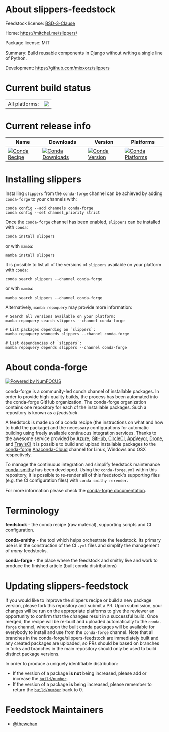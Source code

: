 About slippers-feedstock
========================

Feedstock license: [BSD-3-Clause](https://github.com/conda-forge/slippers-feedstock/blob/main/LICENSE.txt)

Home: https://mitchel.me/slippers/

Package license: MIT

Summary: Build reusable components in Django without writing a single line of Python.

Development: https://github.com/mixxorz/slippers

Current build status
====================


<table><tr><td>All platforms:</td>
    <td>
      <a href="https://dev.azure.com/conda-forge/feedstock-builds/_build/latest?definitionId=13720&branchName=main">
        <img src="https://dev.azure.com/conda-forge/feedstock-builds/_apis/build/status/slippers-feedstock?branchName=main">
      </a>
    </td>
  </tr>
</table>

Current release info
====================

| Name | Downloads | Version | Platforms |
| --- | --- | --- | --- |
| [![Conda Recipe](https://img.shields.io/badge/recipe-slippers-green.svg)](https://anaconda.org/conda-forge/slippers) | [![Conda Downloads](https://img.shields.io/conda/dn/conda-forge/slippers.svg)](https://anaconda.org/conda-forge/slippers) | [![Conda Version](https://img.shields.io/conda/vn/conda-forge/slippers.svg)](https://anaconda.org/conda-forge/slippers) | [![Conda Platforms](https://img.shields.io/conda/pn/conda-forge/slippers.svg)](https://anaconda.org/conda-forge/slippers) |

Installing slippers
===================

Installing `slippers` from the `conda-forge` channel can be achieved by adding `conda-forge` to your channels with:

```
conda config --add channels conda-forge
conda config --set channel_priority strict
```

Once the `conda-forge` channel has been enabled, `slippers` can be installed with `conda`:

```
conda install slippers
```

or with `mamba`:

```
mamba install slippers
```

It is possible to list all of the versions of `slippers` available on your platform with `conda`:

```
conda search slippers --channel conda-forge
```

or with `mamba`:

```
mamba search slippers --channel conda-forge
```

Alternatively, `mamba repoquery` may provide more information:

```
# Search all versions available on your platform:
mamba repoquery search slippers --channel conda-forge

# List packages depending on `slippers`:
mamba repoquery whoneeds slippers --channel conda-forge

# List dependencies of `slippers`:
mamba repoquery depends slippers --channel conda-forge
```


About conda-forge
=================

[![Powered by
NumFOCUS](https://img.shields.io/badge/powered%20by-NumFOCUS-orange.svg?style=flat&colorA=E1523D&colorB=007D8A)](https://numfocus.org)

conda-forge is a community-led conda channel of installable packages.
In order to provide high-quality builds, the process has been automated into the
conda-forge GitHub organization. The conda-forge organization contains one repository
for each of the installable packages. Such a repository is known as a *feedstock*.

A feedstock is made up of a conda recipe (the instructions on what and how to build
the package) and the necessary configurations for automatic building using freely
available continuous integration services. Thanks to the awesome service provided by
[Azure](https://azure.microsoft.com/en-us/services/devops/), [GitHub](https://github.com/),
[CircleCI](https://circleci.com/), [AppVeyor](https://www.appveyor.com/),
[Drone](https://cloud.drone.io/welcome), and [TravisCI](https://travis-ci.com/)
it is possible to build and upload installable packages to the
[conda-forge](https://anaconda.org/conda-forge) [Anaconda-Cloud](https://anaconda.org/)
channel for Linux, Windows and OSX respectively.

To manage the continuous integration and simplify feedstock maintenance
[conda-smithy](https://github.com/conda-forge/conda-smithy) has been developed.
Using the ``conda-forge.yml`` within this repository, it is possible to re-render all of
this feedstock's supporting files (e.g. the CI configuration files) with ``conda smithy rerender``.

For more information please check the [conda-forge documentation](https://conda-forge.org/docs/).

Terminology
===========

**feedstock** - the conda recipe (raw material), supporting scripts and CI configuration.

**conda-smithy** - the tool which helps orchestrate the feedstock.
                   Its primary use is in the construction of the CI ``.yml`` files
                   and simplify the management of *many* feedstocks.

**conda-forge** - the place where the feedstock and smithy live and work to
                  produce the finished article (built conda distributions)


Updating slippers-feedstock
===========================

If you would like to improve the slippers recipe or build a new
package version, please fork this repository and submit a PR. Upon submission,
your changes will be run on the appropriate platforms to give the reviewer an
opportunity to confirm that the changes result in a successful build. Once
merged, the recipe will be re-built and uploaded automatically to the
`conda-forge` channel, whereupon the built conda packages will be available for
everybody to install and use from the `conda-forge` channel.
Note that all branches in the conda-forge/slippers-feedstock are
immediately built and any created packages are uploaded, so PRs should be based
on branches in forks and branches in the main repository should only be used to
build distinct package versions.

In order to produce a uniquely identifiable distribution:
 * If the version of a package **is not** being increased, please add or increase
   the [``build/number``](https://docs.conda.io/projects/conda-build/en/latest/resources/define-metadata.html#build-number-and-string).
 * If the version of a package **is** being increased, please remember to return
   the [``build/number``](https://docs.conda.io/projects/conda-build/en/latest/resources/define-metadata.html#build-number-and-string)
   back to 0.

Feedstock Maintainers
=====================

* [@thewchan](https://github.com/thewchan/)

